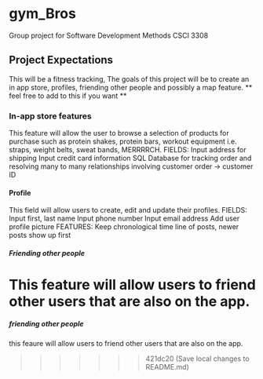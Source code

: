 # gym_Bros
Group project for Software Development Methods CSCI 3308

## Project Expectations
This will be a fitness tracking, The goals of this project will be to create an in app store, profiles, friending other people and possibly a map feature. 
** feel free to add to this if you want ** 

### In-app store features 
This feature will allow the user to browse a selection of products for purchase such as protein shakes, protein bars, workout equipment i.e. straps, weight belts, sweat bands, MERRRRCH.
FIELDS:
Input address for shipping
Input credit card information
SQL Database for tracking order and resolving many to many relationships involving customer order -> customer ID 


#### Profile 
This field will allow users to create, edit and update their profiles. 
FIELDS:
Input first, last name
Input phone number
Input email address
Add user profile picture
FEATURES:
Keep chronological time line of posts, newer posts show up first

##### Friending other people
This feature will allow users to friend other users that are also on the app. 
=======
##### friending other people
this feaure will allow users to friend other users that are also on the app.

>>>>>>> 421dc20 (Save local changes to README.md)


